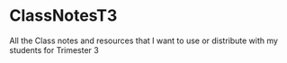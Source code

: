 # ClassNotesT3
 All the Class notes and resources that I want to use or distribute with my students for Trimester 3
